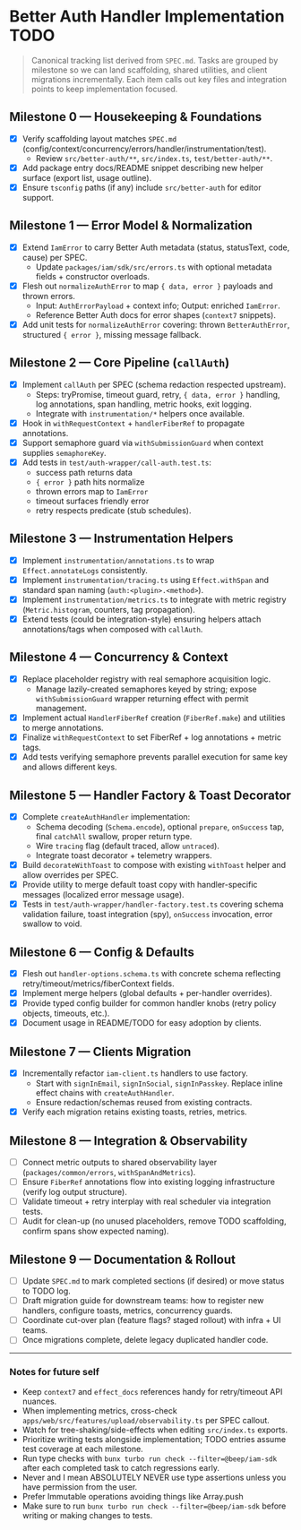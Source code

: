 # Better Auth Handler Implementation TODO

> Canonical tracking list derived from `SPEC.md`. Tasks are grouped by milestone
> so we can land scaffolding, shared utilities, and client migrations incrementally.
> Each item calls out key files and integration points to keep implementation focused.

## Milestone 0 — Housekeeping & Foundations
- [x] Verify scaffolding layout matches `SPEC.md` (config/context/concurrency/errors/handler/instrumentation/test).
  - Review `src/better-auth/**`, `src/index.ts`, `test/better-auth/**`.
- [x] Add package entry docs/README snippet describing new helper surface (export list, usage outline).
- [x] Ensure `tsconfig` paths (if any) include `src/better-auth` for editor support.

## Milestone 1 — Error Model & Normalization
- [x] Extend `IamError` to carry Better Auth metadata (status, statusText, code, cause) per SPEC.
  - Update `packages/iam/sdk/src/errors.ts` with optional metadata fields + constructor overloads.
- [x] Flesh out `normalizeAuthError` to map `{ data, error }` payloads and thrown errors.
  - Input: `AuthErrorPayload` + context info; Output: enriched `IamError`.
  - Reference Better Auth docs for error shapes (`context7` snippets).
- [x] Add unit tests for `normalizeAuthError` covering: thrown `BetterAuthError`, structured `{ error }`, missing message fallback.

## Milestone 2 — Core Pipeline (`callAuth`)
- [x] Implement `callAuth` per SPEC (schema redaction respected upstream).
  - Steps: tryPromise, timeout guard, retry, `{ data, error }` handling, log annotations, span handling, metric hooks, exit logging.
  - Integrate with `instrumentation/*` helpers once available.
- [x] Hook in `withRequestContext` + `handlerFiberRef` to propagate annotations.
- [x] Support semaphore guard via `withSubmissionGuard` when context supplies `semaphoreKey`.
- [x] Add tests in `test/auth-wrapper/call-auth.test.ts`:
  - success path returns data
  - `{ error }` path hits normalize
  - thrown errors map to `IamError`
  - timeout surfaces friendly error
  - retry respects predicate (stub schedules).

## Milestone 3 — Instrumentation Helpers
- [x] Implement `instrumentation/annotations.ts` to wrap `Effect.annotateLogs` consistently.
- [x] Implement `instrumentation/tracing.ts` using `Effect.withSpan` and standard span naming (`auth:<plugin>.<method>`).
- [x] Implement `instrumentation/metrics.ts` to integrate with metric registry (`Metric.histogram`, counters, tag propagation).
- [x] Extend tests (could be integration-style) ensuring helpers attach annotations/tags when composed with `callAuth`.

## Milestone 4 — Concurrency & Context
- [x] Replace placeholder registry with real semaphore acquisition logic.
  - Manage lazily-created semaphores keyed by string; expose `withSubmissionGuard` wrapper returning effect with permit management.
- [x] Implement actual `HandlerFiberRef` creation (`FiberRef.make`) and utilities to merge annotations.
- [x] Finalize `withRequestContext` to set FiberRef + log annotations + metric tags.
- [x] Add tests verifying semaphore prevents parallel execution for same key and allows different keys.

## Milestone 5 — Handler Factory & Toast Decorator
- [x] Complete `createAuthHandler` implementation:
  - Schema decoding (`Schema.encode`), optional `prepare`, `onSuccess` tap, final `catchAll` swallow, proper return type.
  - Wire `tracing` flag (default traced, allow `untraced`).
  - Integrate toast decorator + telemetry wrappers.
- [x] Build `decorateWithToast` to compose with existing `withToast` helper and allow overrides per SPEC.
- [x] Provide utility to merge default toast copy with handler-specific messages (localized error message usage).
- [x] Tests in `test/auth-wrapper/handler-factory.test.ts` covering schema validation failure, toast integration (spy), `onSuccess` invocation, error swallow to void.

## Milestone 6 — Config & Defaults
- [x] Flesh out `handler-options.schema.ts` with concrete schema reflecting retry/timeout/metrics/fiberContext fields.
- [x] Implement merge helpers (global defaults + per-handler overrides).
- [x] Provide typed config builder for common handler knobs (retry policy objects, timeouts, etc.).
- [x] Document usage in README/TODO for easy adoption by clients.

## Milestone 7 — Clients Migration
- [x] Incrementally refactor `iam-client.ts` handlers to use factory.
  - Start with `signInEmail`, `signInSocial`, `signInPasskey`. Replace inline effect chains with `createAuthHandler`.
  - Ensure redaction/schemas reused from existing contracts.
- [x] Verify each migration retains existing toasts, retries, metrics.

## Milestone 8 — Integration & Observability
- [ ] Connect metric outputs to shared observability layer (`packages/common/errors`, `withSpanAndMetrics`).
- [ ] Ensure `FiberRef` annotations flow into existing logging infrastructure (verify log output structure).
- [ ] Validate timeout + retry interplay with real scheduler via integration tests.
- [ ] Audit for clean-up (no unused placeholders, remove TODO scaffolding, confirm spans show expected naming).

## Milestone 9 — Documentation & Rollout
- [ ] Update `SPEC.md` to mark completed sections (if desired) or move status to TODO log.
- [ ] Draft migration guide for downstream teams: how to register new handlers, configure toasts, metrics, concurrency guards.
- [ ] Coordinate cut-over plan (feature flags? staged rollout) with infra + UI teams.
- [ ] Once migrations complete, delete legacy duplicated handler code.

---

### Notes for future self
- Keep `context7` and `effect_docs` references handy for retry/timeout API nuances.
- When implementing metrics, cross-check `apps/web/src/features/upload/observability.ts` per SPEC callout.
- Watch for tree-shaking/side-effects when editing `src/index.ts` exports.
- Prioritize writing tests alongside implementation; TODO entries assume test coverage at each milestone.
- Run type checks with `bunx turbo run check --filter=@beep/iam-sdk` after each completed task to catch regressions early.
- Never and I mean ABSOLUTELY NEVER use type assertions unless you have permission from the user.
- Prefer Immutable operations avoiding things like Array.push
- Make sure to run `bunx turbo run check --filter=@beep/iam-sdk` before writing or making changes to tests.
